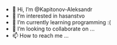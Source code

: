 - 👋 Hi, I’m @Kapitonov-Aleksandr
- 👀 I’m interested in hasanstvo
- 🌱 I’m currently learning programming :(
- 💞️ I’m looking to collaborate on ...
- 📫 How to reach me ...

<!---
Kapitonov-Aleksandr/Kapitonov-Aleksandr is a ✨ special ✨ repository because its `README.md` (this file) appears on your GitHub profile.
You can click the Preview link to take a look at your changes.
--->
